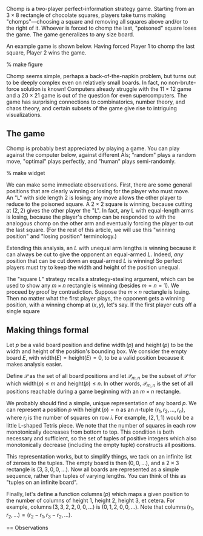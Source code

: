 Chomp is a two-player perfect-information strategy game. Starting from an $3\times 8$ rectangle of chocolate squares, players take turns making "chomps"—choosing a square and removing all squares above and/or to the right of it. Whoever is forced to chomp the last, "poisoned" square loses the game. The game generalizes to any size board.

An example game is shown below. Having forced Player 1 to chomp the last square, Player 2 wins the game.

% make figure

Chomp seems simple, perhaps a back-of-the-napkin problem, but turns out to be deeply complex even on relatively small boards. In fact, no non-brute-force solution is known! Computers already struggle with the $11\times 12$ game and a $20\times 21$ game is out of the question for even supercomputers. The game has surprising connections to combinatorics, number theory, and chaos theory, and certain subsets of the game give rise to intriguing visualizations.

## The game

Chomp is probably best appreciated by playing a game. You can play against the computer below, against different AIs; "random" plays a random move, "optimal" plays perfectly, and "human" plays semi-randomly.

% make widget

We can make some immediate observations. First, there are some general positions that are clearly winning or losing for the player who must move. An "L" with side length $2$ is losing; any move allows the other player to reduce to the poisoned square. A $2\times 2$ square is winning, because cutting at $(2, 2)$ gives the other player the "L". In fact, any L with equal-length arms is losing, because the player's chomp can be responded to with the analogous chomp on the other arm and eventually forcing the player to cut the last square. (For the rest of this article, we will use this "winning position" and "losing position" terminology.)

Extending this analysis, an $L$ with unequal arm lengths is winning because it can always be cut to give the opponent an equal-armed $L$. Indeed, *any* position that can be cut down an equal-armed $L$ is winning! So perfect players must try to keep the width and height of the position unequal.

The "square $L$" strategy recalls a strategy-stealing argument, which can be used to show any $m\times n$ rectangle is winning (besides $m=n=1$). We proceed by proof by contradiction. Suppose the $m\times n$ rectangle is losing. Then no matter what the first player plays, the opponent gets a winning position, with a winning chomp at $(x,y)$, let's say. If the first player cuts off a single square

## Making things formal

Let $p$ be a valid board position and define $\operatorname{width}(p)$ and $\operatorname{height}(p)$ to be the width and height of the position's bounding box. We consider the empty board $E$, with $\text{width}(E) = \text{height}(E) = 0$, to be a valid position because it makes analysis easier.

Define $\mathcal{P}$ as the set of all board positions and let $\mathcal{P}_{m,n}$ be the subset of $\mathcal{P}$ for which $\text{width}(p)\leq m$ and $\text{height}(p)\leq n$. In other words, $\mathcal{P}_{m,n}$ is the set of all positions reachable during a game beginning with an $m\times n$ rectangle.

We probably should find a simple, unique representation of any board $p$. We can represent a position $p$ with $\operatorname{height}(p)=n$ as an $n$-tuple $\left(r_1, r_2, …, r_n\right)$, where $r_i$ is the number of squares on row $i$. For example, $(2, 1, 1)$ would be a little L-shaped Tetris piece. We note that the number of squares in each row monotonically decreases from bottom to top. This condition is both necessary and sufficient, so the set of tuples of positive integers which also monotonically decrease (including the empty tuple) constructs all positions.

This representation works, but to simplify things, we tack on an infinite list of zeroes to the tuples. The empty board is then $(0, 0, \dots)$, and a $2\times 3$ rectangle is $(3, 3, 0, 0, \dots)$. Now all boards are represented as a simple sequence, rather than tuples of varying lengths. You can think of this as "tuples on an infinite board".

Finally, let's define a function $\operatorname{columns}(p)$ which maps a given position to the number of columns of height $1$, height $2$, height $3$, et cetera. For example, $\operatorname{columns}(3, 3, 2, 2, 0, 0, \dots)$ is $(0, 1, 2, 0, 0, \dots)$. Note that $\operatorname{columns}(r_1, r_2, \dots)=(r_2-r_1, r_3-r_2, \dots)$.

== Observations 






<!--stackedit_data:
eyJoaXN0b3J5IjpbMTQ2NzkyMTc0MywyMTI0NDcwNjU0LC04MD
Y2MTU0OTYsMTY4MDU0MTg4MCwtOTA3MzI4ODIzXX0=
-->